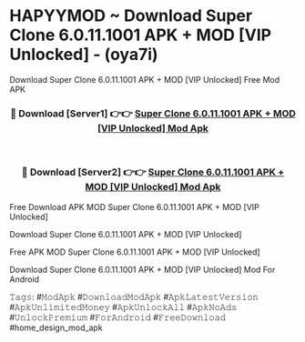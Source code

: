 # HAPYYMOD ~ Download Super Clone 6.0.11.1001 APK + MOD [VIP Unlocked] - (oya7i)
Download Super Clone 6.0.11.1001 APK + MOD [VIP Unlocked] Free Mod APK

<div align="center">
<h3>🔴 Download [Server1] 👉👉 <a href="https://apk-comot.site?title=Super_Clone_6.0.11.1001_APK_+_MOD_[VIP_Unlocked]">Super Clone 6.0.11.1001 APK + MOD [VIP Unlocked] Mod Apk</a></h3><br>

<h3>🔴 Download [Server2] 👉👉 <a href="https://apk-comot.site?title=Super_Clone_6.0.11.1001_APK_+_MOD_[VIP_Unlocked]">Super Clone 6.0.11.1001 APK + MOD [VIP Unlocked] Mod Apk</a></h3>
</div>


Free Download APK MOD Super Clone 6.0.11.1001 APK + MOD [VIP Unlocked]

Download Super Clone 6.0.11.1001 APK + MOD [VIP Unlocked] 

Free APK MOD Super Clone 6.0.11.1001 APK + MOD [VIP Unlocked] 

Download Super Clone 6.0.11.1001 APK + MOD [VIP Unlocked] Mod For Android

𝚃𝚊𝚐𝚜: #𝙼𝚘𝚍𝙰𝚙𝚔 #𝙳𝚘𝚠𝚗𝚕𝚘𝚊𝚍𝙼𝚘𝚍𝙰𝚙𝚔 #𝙰𝚙𝚔𝙻𝚊𝚝𝚎𝚜𝚝𝚅𝚎𝚛𝚜𝚒𝚘𝚗 #𝙰𝚙𝚔𝚄𝚗𝚕𝚒𝚖𝚒𝚝𝚎𝚍𝙼𝚘𝚗𝚎𝚢 #𝙰𝚙𝚔𝚄𝚗𝚕𝚘𝚌𝚔𝙰𝚕𝚕 #𝙰𝚙𝚔𝙽𝚘𝙰𝚍𝚜 #𝚄𝚗𝚕𝚘𝚌𝚔𝙿𝚛𝚎𝚖𝚒𝚞𝚖 #𝙵𝚘𝚛𝙰𝚗𝚍𝚛𝚘𝚒𝚍 #𝙵𝚛𝚎𝚎𝙳𝚘𝚠𝚗𝚕𝚘𝚊𝚍 #home_design_mod_apk